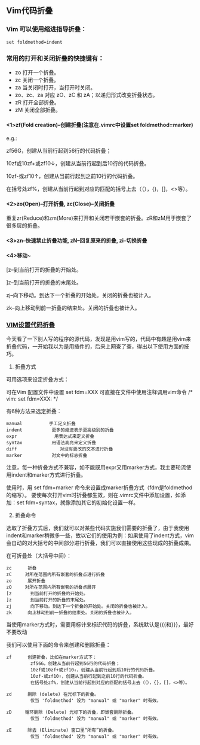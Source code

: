 ## Vim代码折叠
### Vim 可以使用缩进指导折叠：
```shell
set foldmethod=indent
```

### 常用的打开和关闭折叠的快捷键有：
* zo 打开一个折叠。
* zc 关闭一个折叠。
* za 当关闭时打开，当打开时关闭。
* zo、zc、za 对应 zO、zC 和 zA；以递归形式改变折叠状态。
* zR 打开全部折叠。
* zM 关闭全部折叠。

#### <1>zf(Fold creation)–创建折叠(注意在.vimrc中设置set foldmethod=marker)

e.g.:

zf56G，创建从当前行起到56行的代码折叠；

10zf或10zf+或zf10↓，创建从当前行起到后10行的代码折叠。

10zf-或zf10↑，创建从当前行起到之前10行的代码折叠。

在括号处zf%，创建从当前行起到对应的匹配的括号上去（（），{}，[]，<>等）。

#### <2>zo(Open)–打开折叠, zc(Close)–关闭折叠

重复zr(Reduce)和zm(More)来打开和关闭若干嵌套的折叠。zR和zM用于嵌套了很多层的折叠。

#### <3>zn–快速禁止折叠功能, zN–回复原来的折叠, zi–切换折叠

#### <4>移动~

[z–到当前打开的折叠的开始处。

]z–到当前打开的折叠的末尾处。

zj–向下移动。到达下一个折叠的开始处。关闭的折叠也被计入。

zk–向上移动到前一折叠的结束处。关闭的折叠也被计入。


### [VIM设置代码折叠](https://www.cnblogs.com/fakis/archive/2011/04/14/2016213.html)
今天看了一下别人写的程序的源代码，发现是用vim写的，代码中有趣是用vim来折叠代码，一开始我以为是用插件的，后来上网查了查，得出以下使用方面的技巧。

1. 折叠方式

可用选项来设定折叠方式：

可在Vim 配置文件中设置 set fdm=XXX
可直接在文件中使用注释调用vim命令 /* vim: set fdm=XXX: */

有6种方法来选定折叠：
```shell
manual          手工定义折叠         
indent           更多的缩进表示更高级别的折叠         
expr              用表达式来定义折叠         
syntax           用语法高亮来定义折叠         
diff                对没有更改的文本进行折叠         
marker           对文中的标志折叠
```
注意，每一种折叠方式不兼容，如不能既用expr又用marker方式，我主要轮流使用indent和marker方式进行折叠。

使用时，用 set fdm=marker 命令来设置成marker折叠方式（fdm是foldmethod的缩写）。
要使每次打开vim时折叠都生效，则在.vimrc文件中添加设置，如添加：set fdm=syntax，就像添加其它的初始化设置一样。

2. 折叠命令

选取了折叠方式后，我们就可以对某些代码实施我们需要的折叠了，由于我使用indent和marker稍微多一些，故以它们的使用为例：如果使用了indent方式，vim会自动的对大括号的中间部分进行折叠，我们可以直接使用这些现成的折叠成果。

在可折叠处（大括号中间）：
```shell
zc      折叠
zC     对所在范围内所有嵌套的折叠点进行折叠
zo      展开折叠
zO     对所在范围内所有嵌套的折叠点展开
[z       到当前打开的折叠的开始处。
]z       到当前打开的折叠的末尾处。
zj       向下移动。到达下一个折叠的开始处。关闭的折叠也被计入。
zk      向上移动到前一折叠的结束处。关闭的折叠也被计入。
```

当使用marker方式时，需要用标计来标识代码的折叠，系统默认是{{{和}}}，最好不要改动

我们可以使用下面的命令来创建和删除折叠：
```shell
zf      创建折叠，比如在marker方式下：                  
         zf56G，创建从当前行起到56行的代码折叠；                  
         10zf或10zf+或zf10↓，创建从当前行起到后10行的代码折叠。                  
         10zf-或zf10↑，创建从当前行起到之前10行的代码折叠。                  
         在括号处zf%，创建从当前行起到对应的匹配的括号上去（（），{}，[]，<>等）。
 
zd      删除 (delete) 在光标下的折叠。
         仅当 'foldmethod' 设为 "manual" 或 "marker" 时有效。
 
zD     循环删除 (Delete) 光标下的折叠，即嵌套删除折叠。
         仅当 'foldmethod' 设为 "manual" 或 "marker" 时有效。
 
zE      除去 (Eliminate) 窗口里“所有”的折叠。
         仅当 'foldmethod' 设为 "manual" 或 "marker" 时有效。
```
